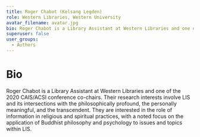 ```yaml
---
title: Roger Chabot (Kelsang Legden)
role: Western Libraries, Western University
avatar_filename: avatar.jpg
bio: Roger Chabot is a Library Assistant at Western Libraries and one of the 2020 CAIS/ACSI conference co-chairs. Their research interests involve LIS and its intersections with the philosophically profound, the personally meaningful, and the transcendent. They are interested in the role of information in religious and spiritual practices, with a noted focus on the application of Buddhist philosophy and psychology to issues and topics within LIS.
superuser: false
user_groups:
  - Authors
---
```

# Bio
Roger Chabot is a Library Assistant at Western Libraries and one of the 2020 CAIS/ACSI conference co-chairs.  Their research interests involve LIS and its intersections with the philosophically profound, the personally meaningful, and the transcendent. They are interested in the role of information in religious and spiritual practices, with a noted focus on the application of Buddhist philosophy and psychology to issues and topics within LIS.
